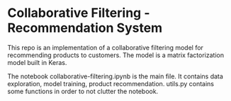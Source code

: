 # Collaborative Filtering - Recommendation System

This repo is an implementation of a collaborative filtering model for recommending products to customers. The model is a matrix factorization model built in Keras.

The notebook collaborative-filtering.ipynb is the main file. It contains data exploration, model training, product recommendation. utils.py contains some functions in order to not clutter the notebook.
